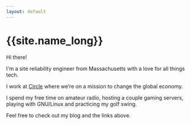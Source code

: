 ```yaml
---
layout: default
---
```


# {{site.name_long}}

Hi there!

I'm a site reliability engineer from Massachusetts with a love for all things tech.

I work at [Circle](https://www.circle.com/) where we’re on a mission to change the global economy. 

I spend my free time on amateur radio, hosting a couple gaming servers, playing with GNU/Linux and practicing my golf swing.

Feel free to check out my blog and the links above.
